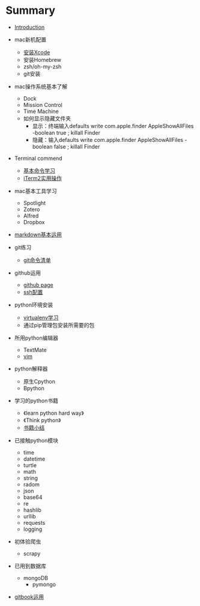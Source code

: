 # Summary
* [Introduction](README.md)

* mac新机配置
	* [安装Xcode](Xcode.md)
	* 安装Homebrew
	* zsh/oh-my-zsh
	* git安装

* mac操作系统基本了解
	* Dock
	* Mission Control
	* Time Machine
	* 如何显示隐藏文件夹
		* 显示：终端输入defaults write com.apple.finder AppleShowAllFiles -boolean true ; killall Finder
		* 隐藏：输入defaults write com.apple.finder AppleShowAllFiles -boolean false ; killall Finder

* Terminal commend
	* [基本命令学习](shell.md)
	* [iTerm2实用操作](iTerm2.md)

* mac基本工具学习
	* Spotlight
	* Zotero
	* Alfred
	* Dropbox

* [markdown基本运用](markdown.md)

* git练习
	* [git命令清单](gitlist.md)

* github运用
	* [github page](github_page.md)
	* [ssh配置](ssh.md)

* python环境安装
	* [virtualenv学习](virtualenv.md)
	* 通过pip管理包安装所需要的包

* 所用python编辑器
	* TextMate
	* [vim](vim_set.md)

* python解释器
	* 原生Cpython
	* Bpython

* 学习的python书籍
	* 《learn python hard way》
	* 《Think python》
	* [书籍小结](python_book.md)

* 已接触python模块
	* time
	* datetime
	* turtle
	* math
	* string
	* radom
	* json
	* base64
	* re
	* hashlib
	* urllib
	* requests
	* logging

* 初体验爬虫
	* scrapy

* 已用到数据库
	* mongoDB
		* pymongo
		
* [gitbook运用](learn_gitbook.md)

